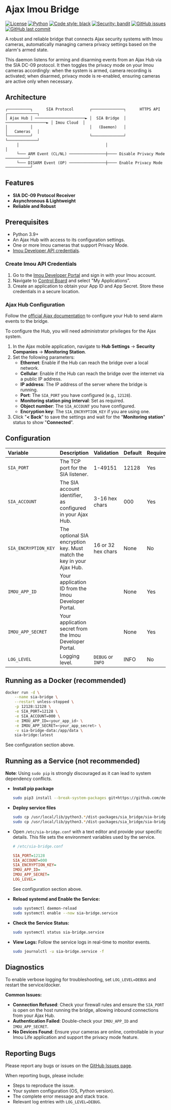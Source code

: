 # Ajax Imou Bridge

[![License](https://img.shields.io/badge/License-Apache%202.0-blue.svg)](https://opensource.org/licenses/Apache-2.0) [![Python](https://img.shields.io/badge/python-3.9+-blue.svg)](https://www.python.org/downloads/) [![Code style: black](https://img.shields.io/badge/code%20style-black-000000.svg)](https://github.com/psf/black) [![Security: bandit](https://img.shields.io/badge/security-bandit-yellow.svg)](https://github.com/PyCQA/bandit) [![GitHub issues](https://img.shields.io/github/issues/delgod/ajax-imou-bridge)](https://github.com/delgod/ajax-imou-bridge/issues) [![GitHub last commit](https://img.shields.io/github/last-commit/delgod/ajax-imou-bridge)](https://github.com/delgod/ajax-imou-bridge/commits/)
<!--
[![PyPI Version](https://img.shields.io/pypi/v/sia-bridge.svg)](https://pypi.org/project/sia-bridge/)
[![Build Status](https://img.shields.io/github/actions/workflow/status/delgod/ajax-imou-bridge/main.yml?branch=main)](https://github.com/delgod/ajax-imou-bridge/actions)
<img src="https://codecov.io/gh/delgod/ajax-imou-bridge/branch/main/graph/badge.svg" alt="Coverage"/>
-->

A robust and reliable bridge that connects Ajax security systems with Imou cameras, automatically managing camera privacy settings based on the alarm's armed state.

This daemon listens for arming and disarming events from an Ajax Hub via the SIA DC-09 protocol. It then toggles the privacy mode on your Imou cameras accordingly: when the system is armed, camera recording is activated; when disarmed, privacy mode is re-enabled, ensuring cameras are active only when necessary.

## Architecture

```
┌──────────┐      SIA Protocol       ┌──────────────┐      HTTPS API      ┌─────────────┐
│ Ajax Hub │ ──────────────────────► │  SIA Bridge  │ ──────────────────► │ Imou Cloud  │
│          │                         │   (Daemon)   │                     │   Cameras   │
└──────────┘                         └──────────────┘                     └─────────────┘
     │                                      │                                    │
     └─── ARM Event (CL/NL) ────────────────┼──── Disable Privacy Mode ──────────┘
     └─── DISARM Event (OP) ────────────────┼──── Enable Privacy Mode ───────────┘
```

## Features

*   **SIA DC-09 Protocol Receiver**
*   **Asynchronous & Lightweight**
*   **Reliable and Robust**

## Prerequisites

*   Python 3.9+
*   An Ajax Hub with access to its configuration settings.
*   One or more Imou cameras that support Privacy Mode.
*   [Imou Developer API credentials](https://open.imoulife.com/consoleNew/myApp/appInfo).


### Create Imou API Credentials

1.  Go to the [Imou Developer Portal](https://open.imoulife.com) and sign in with your Imou account.
2.  Navigate to [Control Board](https://open.imoulife.com/consoleNew/myApp/appInfo) and select "My Applications".
3.  Create an application to obtain your App ID and App Secret. Store these credentials in a secure location.

### Ajax Hub Configuration

Follow the [official Ajax documentation](https://support.ajax.systems/en/how-to-use-sia-for-cms-connection/) to configure your Hub to send alarm events to the bridge.

To configure the Hub, you will need administrator privileges for the Ajax system.

1.  In the Ajax mobile application, navigate to **Hub Settings** → **Security Companies** → **Monitoring Station**.
2.  Set the following parameters:
    *   **Ethernet**: Enable if the Hub can reach the bridge over a local network.
    *   **Cellular**: Enable if the Hub can reach the bridge over the internet via a public IP address.
    *   **IP address**: The IP address of the server where the bridge is running.
    *   **Port**: The `SIA_PORT` you have configured (e.g., `12128`).
    *   **Monitoring station ping interval**: Set as required.
    *   **Object number**: The `SIA_ACCOUNT` you have configured.
    *   **Encryption key**: The `SIA_ENCRYPTION_KEY` if you are using one.
3.  Click "**< Back**" to save the settings and wait for the "**Monitoring station**" status to show "**Connected**".


## Configuration
| Variable | Description | Validation | Default | Required |
| :--- | :--- | :--- | :--- | :--- |
| `SIA_PORT` | The TCP port for the SIA listener. | 1-49151 | 12128 | Yes |
| `SIA_ACCOUNT` | The SIA account identifier, as configured in your Ajax Hub. | 3-16 hex chars | 000 | Yes |
| `SIA_ENCRYPTION_KEY` | The optional SIA encryption key. Must match the key in your Ajax Hub. | 16 or 32 hex chars| None | No |
| `IMOU_APP_ID` | Your application ID from the Imou Developer Portal. | | None | Yes |
| `IMOU_APP_SECRET` | Your application secret from the Imou Developer Portal. | | None | Yes |
| `LOG_LEVEL` | Logging level. | `DEBUG` or `INFO` | INFO | No |

## Running as a Docker (recommended)
```bash
docker run -d \
    --name sia-bridge \
    --restart unless-stopped \
    -p 12128:12128 \
    -e SIA_PORT=12128 \
    -e SIA_ACCOUNT=000 \
    -e IMOU_APP_ID=<your_app_id> \
    -e IMOU_APP_SECRET=<your_app_secret> \
    -v sia-bridge-data:/app/data \
    sia-bridge:latest
```
See configuration section above.

## Running as a Service (not recommended)
**Note**: Using `sudo pip` is strongly discouraged as it can lead to system dependency conflicts.

* **Install pip package**
    ```bash
    sudo pip3 install --break-system-packages git+https://github.com/delgod/ajax-imou-bridge.git
    ```
* **Deploy service files**
    ```bash
    sudo cp /usr/local/lib/python3.*/dist-packages/sia_bridge/sia-bridge.conf /etc/sia-bridge.conf
    sudo cp /usr/local/lib/python3.*/dist-packages/sia_bridge/sia-bridge.service /etc/systemd/system/
    ```
- Open `/etc/sia-bridge.conf` with a text editor and provide your specific details. This file sets the environment variables used by the service.

    ```ini
    # /etc/sia-bridge.conf

    SIA_PORT=12128
    SIA_ACCOUNT=000
    SIA_ENCRYPTION_KEY=
    IMOU_APP_ID=
    IMOU_APP_SECRET=
    LOG_LEVEL=
    ```
    See configuration section above.
- **Reload systemd and Enable the Service:**
    ```bash
    sudo systemctl daemon-reload
    sudo systemctl enable --now sia-bridge.service
    ```
- **Check the Service Status:**
    ```bash
    sudo systemctl status sia-bridge.service
    ```
* **View Logs:**
    Follow the service logs in real-time to monitor events.
    ```bash
    sudo journalctl -u sia-bridge.service -f
    ```


## Diagnostics

To enable verbose logging for troubleshooting, set `LOG_LEVEL=DEBUG` and restart the service/docker.

**Common Issues:**

*   **Connection Refused**: Check your firewall rules and ensure the `SIA_PORT` is open on the host running the bridge, allowing inbound connections from your Ajax Hub.
*   **Authentication Failed**: Double-check your `IMOU_APP_ID` and `IMOU_APP_SECRET`.
*   **No Devices Found**: Ensure your cameras are online, controllable in your Imou Life application and support the privacy mode feature.

## Reporting Bugs

Please report any bugs or issues on the [GitHub Issues page](https://github.com/delgod/ajax-imou-bridge/issues).

When reporting bugs, please include:

*   Steps to reproduce the issue.
*   Your system configuration (OS, Python version).
*   The complete error message and stack trace.
*   Relevant log entries with `LOG_LEVEL=DEBUG`.
